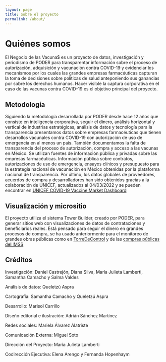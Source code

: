 ```yaml
---
layout: page
title: Sobre el proyecto
permalink: /about/
---
```


# Quiénes somos

El Negocio de las Vacuna$ es un proyecto de datos, investigación y periodismo de PODER para transparentar información sobre el proceso de autorización, adquisición y vacunación contra COVID-19 y evidenciar los mecanismos por los cuales las grandes empresas farmacéuticas capturan la toma de decisiones sobre políticas de salud anteponiendo sus ganancias por sobre los derechos humanos. Hacer visible la captura corporativa en el caso de las vacunas contra COVID-19 es el objetivo principal del proyecto.


## Metodología

Siguiendo la metodología desarrollada por PODER desde hace 12 años que consiste en inteligencia corporativa, seguir el dinero, análisis horizontal y vertical de industrias estratégicas, análisis de datos y tecnología para la transparencia presentamos datos sobre empresas farmacéuticas que tienen desarrollos vacunales contra COVID-19 con autorización de uso de emergencia en al menos un país. También documentamos la falta de transparencia del proceso de autorización, compra y acceso a las vacunas en México. Se utilizan fuentes de información pública y privadas sobre las empresas farmacéuticas. Información pública sobre contratos, autorizaciones de uso de emergencia, ensayos clínicos y presupuesto para la estrategia nacional de vacunación en México obtenidas por la plataforma nacional de transparencia. Por último, los datos globales de proveedores, acuerdos de compra y desarrolladores han sido obtenidos gracias a la colaboración de UNICEF, actualizados al 04/03/2022 y se pueden encontrar en [UNICEF COVID-19 Vaccine Market Dashboard](https://www.unicef.org/supply/covid-19-vaccine-market-dashboard)


## Visualización y micrositio

El proyecto utiliza el sistema Tower Builder, creado por PODER, para generar sitios web con visualizaciones de datos de contrataciones y beneficiarios reales. Está pensado para seguir el dinero en grandes procesos de compra, se ha usado anteriormente para el monitoreo de grandes obras públicas como en [TorreDeControl](https://poderlatam.org/project/naicm/) y de las [compras públicas del IMSS](https://saluddineroycorrupcion.quienesquien.wiki/es/salud) 


## Créditos

Investigación: Daniel Castrejón, Diana Silva, María Julieta Lamberti, Samantha Camacho y Salma Valdes

Análisis de datos: Queletzú Aspra

Cartografía: Samantha Camacho y Queletzú Aspra

Desarrollo: Marisol Carrillo

Diseño editorial e ilustración: Adrián Sánchez Martínez

Redes sociales: Mariela Álvarez Alatriste

Comunicación Externa: Miguel Soto

Dirección del Proyecto: María Julieta Lamberti

Codirección Ejecutiva: Elena Arengo y Fernanda Hopenhaym
